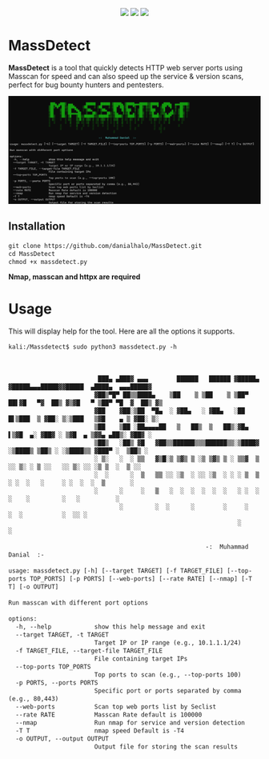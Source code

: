 <p align="center">
<a href="https://opensource.org/licenses/MIT"><img src="https://img.shields.io/badge/license-MIT-_red.svg"></a>
<a href="https://twitter.com/DanialHalo"><img src="https://img.shields.io/twitter/follow/dan1337.svg?logo=twitter"></a>
<a href="https://www.linkedin.com/in/dan1337/"><img src="https://img.shields.io/badge/LinkedIn-0077B5?logo=linkedin&logoColor=whit"></a>
</p>

# MassDetect
**MassDetect** is a tool that quickly detects HTTP web server ports using Masscan for speed and can also speed up the service &amp; version scans, perfect for bug bounty hunters and pentesters.

![alt text](https://github.com/danialhalo/MassDetect/blob/main/Screenshot.png?raw=true)

## Installation
```
git clone https://github.com/danialhalo/MassDetect.git
cd MassDetect
chmod +x massdetect.py
```
**Nmap, masscan and httpx are required**

# Usage

This will display help for the tool. Here are all the options it supports.
```
kali:/Massdetect$ sudo python3 massdetect.py -h



                         ███▄ ▄███▓ ▄▄▄        ██████   ██████ ▓█████▄ ▓█████▄▄▄█████▓▓█████  ▄████▄  ▄▄▄█████▓
                        ▓██▒▀█▀ ██▒▒████▄    ▒██    ▒ ▒██    ▒ ▒██▀ ██▌▓█   ▀▓  ██▒ ▓▒▓█   ▀ ▒██▀ ▀█  ▓  ██▒ ▓▒
                        ▓██    ▓██░▒██  ▀█▄  ░ ▓██▄   ░ ▓██▄   ░██   █▌▒███  ▒ ▓██░ ▒░▒███   ▒▓█    ▄ ▒ ▓██░ ▒░
                        ▒██    ▒██ ░██▄▄▄▄██   ▒   ██▒  ▒   ██▒░▓█▄   ▌▒▓█  ▄░ ▓██▓ ░ ▒▓█  ▄ ▒▓▓▄ ▄██▒░ ▓██▓ ░
                        ▒██▒   ░██▒ ▓█   ▓██▒▒██████▒▒▒██████▒▒░▒████▓ ░▒████▒ ▒██▒ ░ ░▒████▒▒ ▓███▀ ░  ▒██▒ ░
                        ░ ▒░   ░  ░ ▒▒   ▓▒█░▒ ▒▓▒ ▒ ░▒ ▒▓▒ ▒ ░ ▒▒▓  ▒ ░░ ▒░ ░ ▒ ░░   ░░ ▒░ ░░ ░▒ ▒  ░  ▒ ░░
                        ░  ░      ░  ▒   ▒▒ ░░ ░▒  ░ ░░ ░▒  ░ ░ ░ ▒  ▒  ░ ░  ░   ░     ░ ░  ░  ░  ▒       ░
                        ░      ░     ░   ▒   ░  ░  ░  ░  ░  ░   ░ ░  ░    ░    ░         ░   ░          ░
                               ░         ░  ░      ░        ░     ░       ░  ░           ░  ░░ ░
                                                                ░                            ░

                                                       -:  Muhammad Danial  :-

usage: massdetect.py [-h] [--target TARGET] [-f TARGET_FILE] [--top-ports TOP_PORTS] [-p PORTS] [--web-ports] [--rate RATE] [--nmap] [-T T] [-o OUTPUT]

Run masscan with different port options

options:
  -h, --help            show this help message and exit
  --target TARGET, -t TARGET
                        Target IP or IP range (e.g., 10.1.1.1/24)
  -f TARGET_FILE, --target-file TARGET_FILE
                        File containing target IPs
  --top-ports TOP_PORTS
                        Top ports to scan (e.g., --top-ports 100)
  -p PORTS, --ports PORTS
                        Specific port or ports separated by comma (e.g., 80,443)
  --web-ports           Scan top web ports list by Seclist
  --rate RATE           Masscan Rate default is 100000
  --nmap                Run nmap for service and version detection
  -T T                  nmap speed Default is -T4
  -o OUTPUT, --output OUTPUT
                        Output file for storing the scan results
```
